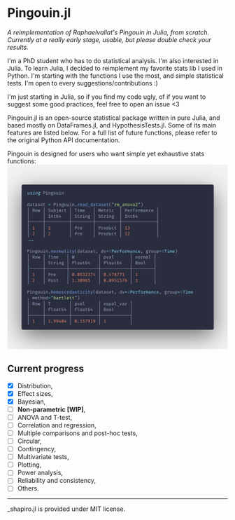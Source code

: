 # Pingouin.jl

*A reimplementation of Raphaelvallat's Pingouin in Julia, from scratch.
Currently at a really early stage, usable, but please double check your results.*

I'm a PhD student who has to do statistical analysis. I'm also interested in
Julia. To learn Julia, I decided to reimplement my favorite stats lib I used in
Python. I'm starting with the functions I use the most, and simple statistical
tests. I'm open to every suggestions/contributions :)

I'm just starting in Julia, so if you find my code ugly, of if you want to suggest
some good practices, feel free to open an issue <3

Pingouin.jl is an open-source statistical package written in pure Julia,
and based mostly on DataFrames.jl, and HypothesisTests.jl. Some of its main
features are listed below. For a full list of future functions, please refer
to the original Python API documentation.

Pingouin is designed for users who want simple yet exhaustive stats functions:
![sample code](code.png)

## Current progress

- [x] Distribution,
- [x] Effect sizes,
- [x] Bayesian,
- [ ] **Non-parametric [WIP]**,
- [ ] ANOVA and T-test,
- [ ] Correlation and regression,
- [ ] Multiple comparisons and post-hoc tests,
- [ ] Circular,
- [ ] Contingency,
- [ ] Multivariate tests,
- [ ] Plotting,
- [ ] Power analysis,
- [ ] Reliability and consistency,
- [ ] Others.

____
_shapiro.jl is provided under MIT license.

